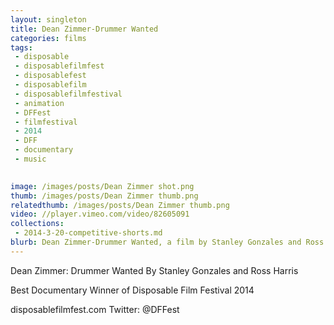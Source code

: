 ```yaml
---
layout: singleton
title: Dean Zimmer-Drummer Wanted
categories: films
tags:
 - disposable
 - disposablefilmfest
 - disposablefest
 - disposablefilm
 - disposablefilmfestival
 - animation
 - DFFest
 - filmfestival
 - 2014
 - DFF
 - documentary	
 - music

       
image: /images/posts/Dean Zimmer shot.png
thumb: /images/posts/Dean Zimmer thumb.png
relatedthumb: /images/posts/Dean Zimmer thumb.png
video: //player.vimeo.com/video/82605091	
collections:
 - 2014-3-20-competitive-shorts.md
blurb: Dean Zimmer-Drummer Wanted, a film by Stanley Gonzales and Ross Harris.
---
```


Dean Zimmer: Drummer Wanted
By Stanley Gonzales and Ross Harris

Best Documentary Winner of Disposable Film Festival 2014

disposablefilmfest.com
Twitter: @DFFest